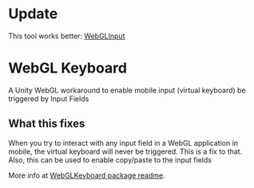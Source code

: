 # Update
This tool works better: [WebGLInput](https://github.com/xucian/fork-unity-WebGLInput)

# WebGL Keyboard
A Unity WebGL workaround to enable mobile input (virtual keyboard) be triggered by Input Fields

## What this fixes
When you try to interact with any input field in a WebGL application in mobile, the virtual keyboard will never be triggered. This is a fix to that. Also, this can be used to enable copy/paste to the input fields

More info at [WebGLKeyboard package readme](Packages/WebGLKeyboard/README.md).
